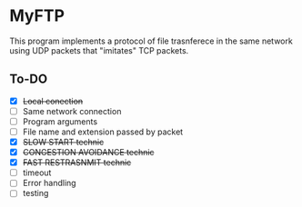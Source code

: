 # MyFTP

This program implements a protocol of file trasnferece in the same network using UDP packets that "imitates" TCP packets.

## To-DO

- [x] ~~Local conection~~
- [ ] Same network connection
- [ ] Program arguments
- [ ] File name and extension passed by packet
- [x] ~~SLOW START technic~~
- [x] ~~CONGESTION AVOIDANCE technic~~
- [x] ~~FAST RESTRASNMIT technic~~
- [ ] timeout
- [ ] Error handling
- [ ] testing